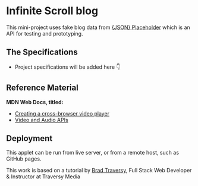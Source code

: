 # Infinite Scroll blog

This mini-project uses fake blog data from [{JSON} Placeholder](https://jsonplaceholder.typicode.com/) which is an API for testing and prototyping.

## The Specifications

* Project specifications will be added here 👇


## Reference Material

**MDN Web Docs, titled:**
* [Creating a cross-browser video player](https://developer.mozilla.org/en-US/docs/Web/Guide/Audio_and_video_delivery/cross_browser_video_player)
* [Video and Audio APIs](https://developer.mozilla.org/en-US/docs/Learn/JavaScript/Client-side_web_APIs/Video_and_audio_APIs)
## Deployment

This applet can be run from live server, or from a remote host, such as GitHub pages.

This work is based on a tutorial by [Brad Traversy](https://www.udemy.com/user/brad-traversy/), Full Stack Web Developer & Instructor at Traversy Media